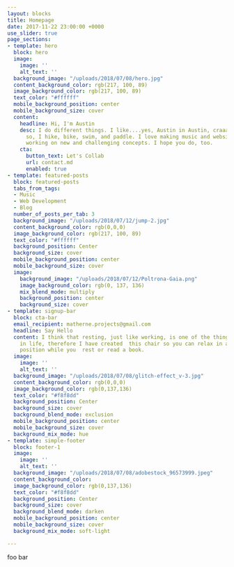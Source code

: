 ```yaml
---
layout: blocks
title: Homepage
date: 2017-11-22 23:00:00 +0000
use_slider: true
page_sections:
- template: hero
  block: hero
  image:
    image: ''
    alt_text: ''
  background_image: "/uploads/2018/07/08/hero.jpg"
  content_background_color: rgb(217, 100, 89)
  image_background_color: rgb(217, 100, 89)
  text_color: "#ffffff"
  mobile_background_position: center
  mobile_background_size: cover
  content:
    headline: Hi, I'm Austin
    desc: I do different things. I like....yes, Austin in Austin, craaaazy right...
      so, I hike, bike, swim, and paddle. I love making music and websites. I love
      working on new and challenging concepts. I hope you do, too.
    cta:
      button_text: Let's Collab
      url: contact.md
      enabled: true
- template: featured-posts
  block: featured-posts
  tabs_from_tags:
  - Music
  - Web Development
  - Blog
  number_of_posts_per_tab: 3
  background_image: "/uploads/2018/07/12/jump-2.jpg"
  content_background_color: rgb(0,0,0)
  image_background_color: rgb(217, 100, 89)
  text_color: "#ffffff"
  background_position: Center
  background_size: cover
  mobile_background_position: center
  mobile_background_size: cover
  image:
    background_image: "/uploads/2018/07/12/Poltrona-Gaia.png"
    image_background_color: rgb(0, 137, 136)
    mix_blend_mode: multiply
    background_position: center
    background_size: cover
- template: signup-bar
  block: cta-bar
  email_recipient: matherne.projects@gmail.com
  headline: Say Hello
  content: I think that resting, just like working, is one of the things that is worth  doing
    in life, therefore I have created  this chair so you can relax in a low and comfortable
    position while you  rest or read a book.
  image:
    image: ''
    alt_text: ''
  background_image: "/uploads/2018/07/08/glitch-effect_v-3.jpg"
  content_background_color: rgb(0,0,0)
  image_background_color: rgb(0,137,136)
  text_color: "#f8f8dd"
  background_position: Center
  background_size: cover
  background_blend_mode: exclusion
  mobile_background_position: center
  mobile_background_size: cover
  background_mix_mode: hue
- template: simple-footer
  block: footer-1
  image:
    image: ''
    alt_text: ''
  background_image: "/uploads/2018/07/08/adobestock_96573999.jpeg"
  content_background_color: 
  image_background_color: rgb(0,137,136)
  text_color: "#f8f8dd"
  background_position: Center
  background_size: cover
  background_blend_mode: darken
  mobile_background_position: center
  mobile_background_size: cover
  background_mix_mode: soft-light

---
```

foo bar